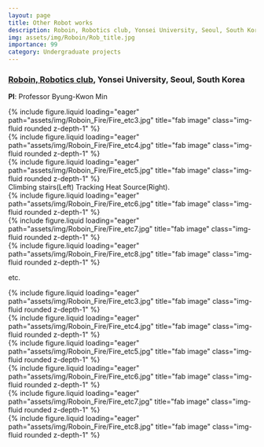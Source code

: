 ```yaml
---
layout: page
title: Other Robot works
description: Roboin, Robotics club, Yonsei University, Seoul, South Korea
img: assets/img/Roboin/Rob_title.jpg
importance: 99
category: Undergraduate projects
---
```


### **<a href='https://www.youtube.com/@RoboinYonseiUniversity'>Roboin, Robotics club</a>**, Yonsei University, Seoul, South Korea

**PI**: Professor Byung-Kwon Min



<div class="row">
    <div class="col-sm mt-3 mt-md-0">
        {% include figure.liquid loading="eager" path="assets/img/Roboin_Fire/Fire_etc3.jpg" title="fab image" class="img-fluid rounded z-depth-1" %}
    </div>
    <div class="col-sm mt-3 mt-md-0">
        {% include figure.liquid loading="eager" path="assets/img/Roboin_Fire/Fire_etc4.jpg" title="fab image" class="img-fluid rounded z-depth-1" %}
    </div>
    <div class="col-sm mt-3 mt-md-0">
        {% include figure.liquid loading="eager" path="assets/img/Roboin_Fire/Fire_etc5.jpg" title="fab image" class="img-fluid rounded z-depth-1" %}
    </div>
</div>
<div class="caption">
    Climbing stairs(Left) Tracking Heat Source(Right).
</div>

<div class="row">
    <div class="col-sm mt-3 mt-md-0">
        {% include figure.liquid loading="eager" path="assets/img/Roboin_Fire/Fire_etc6.jpg" title="fab image" class="img-fluid rounded z-depth-1" %}
    </div>
    <div class="col-sm mt-3 mt-md-0">
        {% include figure.liquid loading="eager" path="assets/img/Roboin_Fire/Fire_etc7.jpg" title="fab image" class="img-fluid rounded z-depth-1" %}
    </div>
    <div class="col-sm mt-3 mt-md-0">
        {% include figure.liquid loading="eager" path="assets/img/Roboin_Fire/Fire_etc8.jpg" title="fab image" class="img-fluid rounded z-depth-1" %}
    </div>
</div>





etc. 
<div class="row">
    <div class="col-sm mt-3 mt-md-0">
        {% include figure.liquid loading="eager" path="assets/img/Roboin_Fire/Fire_etc3.jpg" title="fab image" class="img-fluid rounded z-depth-1" %}
    </div>
    <div class="col-sm mt-3 mt-md-0">
        {% include figure.liquid loading="eager" path="assets/img/Roboin_Fire/Fire_etc4.jpg" title="fab image" class="img-fluid rounded z-depth-1" %}
    </div>
    <div class="col-sm mt-3 mt-md-0">
        {% include figure.liquid loading="eager" path="assets/img/Roboin_Fire/Fire_etc5.jpg" title="fab image" class="img-fluid rounded z-depth-1" %}
    </div>
</div>

<div class="row">
    <div class="col-sm mt-3 mt-md-0">
        {% include figure.liquid loading="eager" path="assets/img/Roboin_Fire/Fire_etc6.jpg" title="fab image" class="img-fluid rounded z-depth-1" %}
    </div>
    <div class="col-sm mt-3 mt-md-0">
        {% include figure.liquid loading="eager" path="assets/img/Roboin_Fire/Fire_etc7.jpg" title="fab image" class="img-fluid rounded z-depth-1" %}
    </div>
    <div class="col-sm mt-3 mt-md-0">
        {% include figure.liquid loading="eager" path="assets/img/Roboin_Fire/Fire_etc8.jpg" title="fab image" class="img-fluid rounded z-depth-1" %}
    </div>
</div>
